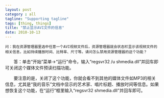 ```yaml
---
layout: post
category : all
tagline: "Supporting tagline"
tags: [thing, things]
title: "禁止显示AVI文件的信息"
date: 2010-10-13
---
```

    问：我在资源管理器里选中任意一个AVI视频文件后，资源管理器就会状态栏显示该视频文件的相关信息，比如持续播放时间、比特率、尺寸等。请问怎么禁用资源管理器的这个功能？ 

　　答：单击“开始”菜单→“运行”命令，输入“regsvr32 /u shmedia.dll”并回车即可关闭这个媒体文件预读扫描功能。 

　　要注意的是，关闭了这个功能，你就会看不到其他的媒体文件如MP3的相关信息，尤其是“我的音乐”文档中显示的艺术家、唱片标题、播放时间等信息。如果想恢复这个功能，在“运行”框里输入“regsvr32 shmedia.dll”并回车即可。
